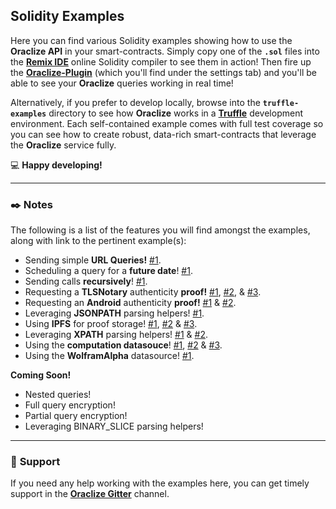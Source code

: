 ## __Solidity Examples__

Here you can find various Solidity examples showing how to use the __Oraclize API__ in your smart-contracts. Simply copy one of the __`.sol`__ files into the [__Remix IDE__](remix.ethereum.org) online Solidity compiler to see them in action! Then fire up the [__Oraclize-Plugin__](https://blog.oraclize.it/built-for-developers-21e414ad2841) (which you'll find under the settings tab) and you'll be able to see your __Oraclize__ queries working in real time!

Alternatively, if you prefer to develop locally, browse into the __`truffle-examples`__ directory to see how __Oraclize__ works in a [__Truffle__](https://www.truffleframework.com/) development environment. Each self-contained example comes with full test coverage so you can see how to create robust, data-rich smart-contracts that leverage the __Oraclize__ service fully.

:computer: __Happy developing!__

***

### :black_nib: __Notes__

The following is a list of the features you will find amongst the examples, along with link to the pertinent example(s):

* Sending simple __URL Queries!__ [#1](./DieselPrice.sol).
* Scheduling a query for a __future date__! [#1](./KrakenPriceTicker.sol).
* Sending calls __recursively__! [#1](./KrakenPriceTicker.sol).
* Requesting a __TLSNotary__ authenticity __proof!__ [#1](./computation-datasource/delegated-math/DelegatedMath.sol), [#2](./compuation-datasource/paypal/PaypalExample.sol), & [#3](./contracts/GasPriceOracle.sol).
* Requesting an __Android__ authenticity __proof!__ [#1](./KrakenPriceTicker.sol) & [#2](./computation-datasource/url-requests/UrlRequests.sol).
* Leveraging __JSONPATH__ parsing helpers! [#1](./KrakenPriceTicker.sol).
* Using __IPFS__ for proof storage! [#1](./UrlRequests.sol), [#2](./KrakenPriceTicker.sol) & [#3](./compuation-datasource/delegated-math/DelegatedMath.sol).
* Leveraging __XPATH__ parsing helpers! [#1](./DieselPricePeg.sol) & [#2](./YoutubeViews.sol).
* Using the __computation datasouce__! [#1](./computation-datasource/url-requests/urlRequests.sol), [#2](./computation-datasource/streamr/StreamrTweetsCounter.sol) & [#3](./computation-datasource/bitcoin/BitcoinBalanceExample.sol).
* Using the __WolframAlpha__ datasource! [#1](./WolframAlpha.sol).

__Coming Soon!__

* Nested queries!
* Full query encryption!
* Partial query encryption!
* Leveraging BINARY_SLICE parsing helpers!

***

### :loudspeaker: __Support__

If you need any help working with the examples here, you can get timely support in the [__Oraclize Gitter__](https://gitter.im/oraclize) channel.
